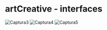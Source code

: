 # artCreative - interfaces
![Captura3](https://github.com/user-attachments/assets/f3653446-1126-4499-bb13-d2cf98efbf71)
![Captura4](https://github.com/user-attachments/assets/ea5b0f09-9123-47fb-9c96-bdef36e4ed77)
![Captura5](https://github.com/user-attachments/assets/2cd4d26a-7e4c-4424-a429-00bb43dde567)
